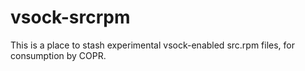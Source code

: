 # vsock-srcrpm

This is a place to stash experimental vsock-enabled src.rpm
files, for consumption by COPR.
